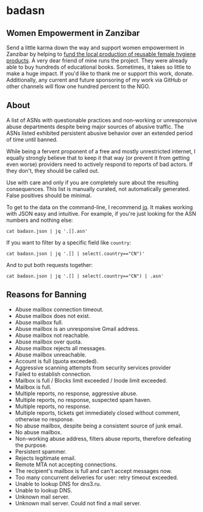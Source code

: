 # badasn

## Women Empowerment in Zanzibar

Send a little karma down the way and support women empowerment in Zanzibar by
helping to [fund the local production of reusable female hygiene
products](https://www.gofundme.com/f/women-empowerment-in-zanzibar). A very
dear friend of mine runs the project. They were already able to buy hundreds of
educational books. Sometimes, it takes so little to make a huge impact. If
you'd like to thank me or support this work, donate. Additionally, any current
and future sponsoring of my work via GitHub or other channels will flow one
hundred percent to the NGO.

## About

A list of ASNs with questionable practices and non-working or unresponsive 
abuse departments despite being major sources of abusive traffic. The ASNs 
listed exhibited persistent abusive behavior over an extended period of time 
until banned.

While being a fervent proponent of a free and mostly unrestricted internet, I 
equally strongly believe that to keep it that way (or prevent it from getting 
even worse) providers need to actively respond to reports of bad actors. If 
they don't, they should be called out.

Use with care and only if you are completely sure about the resulting 
consequences. This list is manually curated, not automatically generated. False 
positives should be minimal.

To get to the data on the command-line, I recommend [jq][jq]. It makes working 
with JSON easy and intuitive. For example, if you're just looking for the ASN 
numbers and nothing else:

```
cat badasn.json | jq '.[].asn'
```

If you want to filter by a specific field like `country`:

```
cat badasn.json | jq '.[] | select(.country=="CN")'
```

And to put both requests together:

```
cat badasn.json | jq '.[] | select(.country=="CN") | .asn'
```

[jq]: https://stedolan.github.io/jq/

## Reasons for Banning

* Abuse mailbox connection timeout.
* Abuse mailbox does not exist.
* Abuse mailbox full.
* Abuse mailbox is an unresponsive Gmail address.
* Abuse mailbox not reachable.
* Abuse mailbox over quota.
* Abuse mailbox rejects all messages.
* Abuse mailbox unreachable.
* Account is full (quota exceeded).
* Aggressive scanning attempts from security services provider
* Failed to establish connection.
* Mailbox is full / Blocks limit exceeded / Inode limit exceeded.
* Mailbox is full.
* Multiple reports, no response, aggressive abuse.
* Multiple reports, no response, suspected spam haven.
* Multiple reports, no response.
* Multiple reports, tickets get immediately closed without comment, otherwise no response.
* No abuse mailbox, despite being a consistent source of junk email.
* No abuse mailbox.
* Non-working abuse address, filters abuse reports, therefore defeating the purpose.
* Persistent spammer.
* Rejects legitimate email.
* Remote MTA not accepting connections.
* The recipient's mailbox is full and can't accept messages now.
* Too many concurrent deliveries for user: retry timeout exceeded.
* Unable to lookup DNS for dns3.ru.
* Unable to lookup DNS.
* Unknown mail server.
* Unknown mail server. Could not find a mail server.
